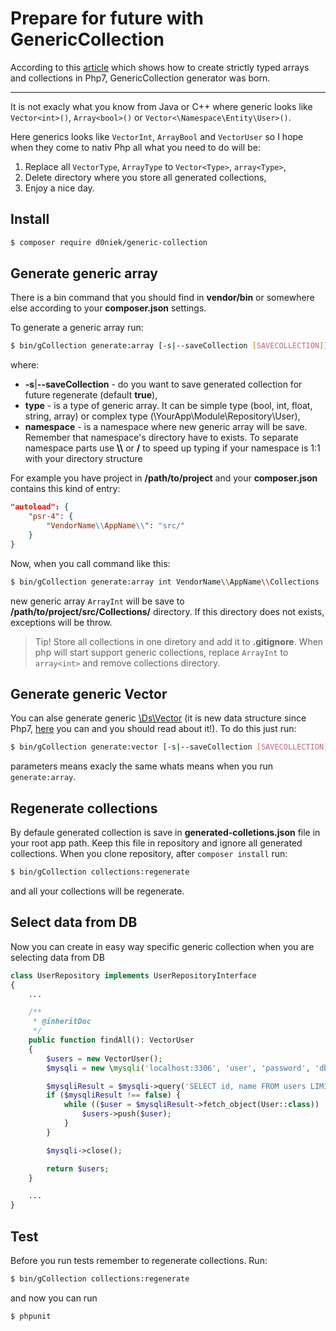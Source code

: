 # Prepare for future with GenericCollection

According to this [article](https://www.sitepoint.com/creating-strictly-typed-arrays-collections-php/)
which shows how to create strictly typed arrays and collections in Php7, GenericCollection generator was born.

---

It is not exacly what you know from Java or C++ where generic looks like
`Vector<int>()`, `Array<bool>()` or `Vector<\Namespace\Entity\User>()`.

Here generics looks like `VectorInt`, `ArrayBool` and `VectorUser`
so I hope when they come to nativ Php all what you need to do will be:
1. Replace all `VectorType`, `ArrayType` to `Vector<Type>`, `array<Type>`,
2. Delete directory where you store all generated collections,
3. Enjoy a nice day.

## Install

```bash
$ composer require d0niek/generic-collection
```

## Generate generic array

There is a bin command that you should find in **vendor/bin**
or somewhere else according to your **composer.json** settings.

To generate a generic array run:

```bash
$ bin/gCollection generate:array [-s|--saveCollection [SAVECOLLECTION]] [--] <type> <namespace>
```
where:
* **-s**|**--saveCollection** - do you want to save generated collection for future regenerate (default **true**),
* **type** - is a type of generic array. It can be simple type (bool, int, float, string, array)
or complex type (\\YourApp\\Module\\Repository\\User),
* **namespace** - is a namespace where new generic array will be save.
Remember that namespace's directory have to exists.
To separate namespace parts use **\\\\** or **/** to speed up typing
if your namespace is 1:1 with your directory structure

For example you have project in **/path/to/project** and your **composer.json** contains this kind of entry:
```json
"autoload": {
    "psr-4": {
        "VendorName\\AppName\\": "src/"
    }
}
```
Now, when you call command like this:
```bash
$ bin/gCollection generate:array int VendorName\\AppName\\Collections
```
new generic array `ArrayInt` will be save to **/path/to/project/src/Collections/** directory.
If this directory does not exists, exceptions will be throw.
> Tip! Store all collections in one diretory and add it to **.gitignore**.
When php will start support generic collections, replace `ArrayInt` to `array<int>` and remove collections directory.

## Generate generic Vector

You can alse generate generic [\\Ds\\Vector](http://php.net/manual/en/class.ds-vector.php)
(it is new data structure since Php7,
    [here](https://medium.com/@rtheunissen/efficient-data-structures-for-php-7-9dda7af674cd)
    you can and you should read about it!). To do this just run:
```bash
$ bin/gCollection generate:vector [-s|--saveCollection [SAVECOLLECTION]] [--] <type> <namespace>
```
parameters means exacly the same whats means when you run `generate:array`.

## Regenerate collections

By defaule generated collection is save in **generated-colletions.json** file in your root app path.
Keep this file in repository and ignore all generated collections. When you clone repository,
after `composer install` run:
```bash
$ bin/gCollection collections:regenerate
```
and all your collections will be regenerate.

## Select data from DB

Now you can create in easy way specific generic collection when you are selecting data from DB
```php
class UserRepository implements UserRepositoryInterface
{
    ...

    /**
     * @inheritDoc
     */
    public function findAll(): VectorUser
    {
        $users = new VectorUser();
        $mysqli = new \mysqli('localhost:3306', 'user', 'password', 'db');

        $mysqliResult = $mysqli->query('SELECT id, name FROM users LIMIT 10');
        if ($mysqliResult !== false) {
            while (($user = $mysqliResult->fetch_object(User::class)) !== null) {
                $users->push($user);
            }
        }

        $mysqli->close();

        return $users;
    }

    ...
}
```

## Test

Before you run tests remember to regenerate collections. Run:
```bash
$ bin/gCollection collections:regenerate
```
and now you can run
```bash
$ phpunit
```
